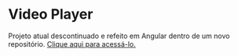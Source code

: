 # Video Player

Projeto atual descontinuado e refeito em Angular dentro de um novo repositório. <a href="https://github.com/jvinicius-arg/video-player">Clique aqui para acessá-lo.</a> 
